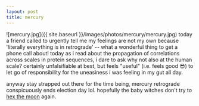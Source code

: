 ```yaml
---
layout: post
title: mercury
---
```


![mercury.jpg]({{ site.baseurl }}/images/photos/mercury/mercury.jpg)
today a friend called to urgently tell me my feelings are not my own because 'literally everything is in retrograde' -- what a wonderful thing to get a phone call about!  today as i read about the propagation of correlations across scales in protein sequences, i dare to ask why not also at the human scale?  certainly unfalsifiable at best, but feels "useful" (i.e. feels good 😎) to let go of responsibility for the uneasiness i was feeling in my gut all day.

anyway stay strapped out there for the time being, mercury retrograde conspicuously ends election day lol.  hopefully the baby witches don't try to [hex the moon](https://www.thecut.com/2020/07/some-tiktok-baby-witches-apparently-tried-to-hex-the-moon.html) again.

